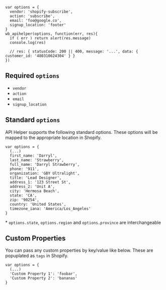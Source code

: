 ```
var options = {
  vendor: 'shopify-subscribe',
  action: 'subscribe',
  email: 'foo@google.co',
  signup_location: 'footer'
}
wb_apihelper(options, function(err, res){
  if ( err ) return alert(res.message)
  console.log(res)

  // res: { statusCode: 200 || 400, message: '...', data: { customer_id: '480310624304' } }
})
```
## Required `options`
* `vendor`
* `action`
* `email`
* `signup_location`

## Standard `options`
API Helper supports the following standard options. These options will be mapped to the appropriate location in Shopify.
```
var options = {
  (...)
  first_name: 'Darryl',
  last_name: 'Strawberry',
  full_name: 'Darryl Strawberry',
  phone: '911',
  organization: 'GBY Ultralight',
  title: 'Lead Designer',
  address_1: '123 Street St',
  address_2: 'Unit A',
  city: 'Hermosa Beach',
  state: 'CA',
  zip: '90254',
  country: 'United States',
  timezone_iana: 'America/Los_Angeles'
}
```
\* `options.state`, `options.region` and `options.province` are interchangeable
## Custom Properties
You can pass any custom properties by key/value like below. These are popuplated as `tags` in Shopify.
```
var options = {
  (...)
  'Custom Property 1': 'foobar',
  'Custom Property 2': 'bananas'
}
```
